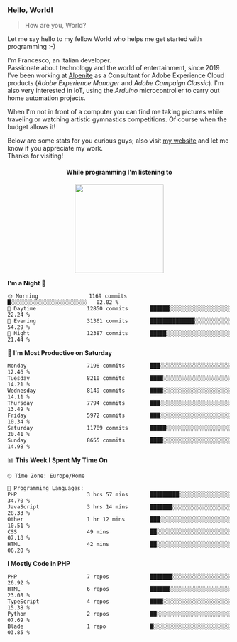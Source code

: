 ### Hello, World!

> How are you, World?

Let me say hello to my fellow World who helps me get started with programming :-)

I'm Francesco, an Italian developer.  
Passionate about technology and the world of entertainment, since 2019 I've been working at [Alpenite](https://www.alpenite.com) as a Consultant for Adobe Experience Cloud products (*Adobe Experience Manager* and *Adobe Campaign Classic*). I'm also very interested in IoT, using the *Arduino* microcontroller to carry out home automation projects.

When I'm not in front of a computer you can find me taking pictures while traveling or watching artistic gymnastics competitions. Of course when the budget allows it!

Below are some stats for you curious guys; also visit [my website](https://www.francescorega.eu) and let me know if you appreciate my work.  
Thanks for visiting!

<div align="center">
  <h4>While programming I'm listening to</h4>
  <a href="https://apps.francescorega.eu/now-playing/11147232609" target="_blank"><img src="https://apps.francescorega.eu/now-playing/11147232609" width="200"></a>
</div>

<!--START_SECTION:waka-->
**I'm a Night 🦉** 

```text
🌞 Morning                1169 commits        █░░░░░░░░░░░░░░░░░░░░░░░░   02.02 % 
🌆 Daytime                12850 commits       ██████░░░░░░░░░░░░░░░░░░░   22.24 % 
🌃 Evening                31361 commits       ██████████████░░░░░░░░░░░   54.29 % 
🌙 Night                  12387 commits       █████░░░░░░░░░░░░░░░░░░░░   21.44 % 
```
📅 **I'm Most Productive on Saturday** 

```text
Monday                   7198 commits        ███░░░░░░░░░░░░░░░░░░░░░░   12.46 % 
Tuesday                  8210 commits        ████░░░░░░░░░░░░░░░░░░░░░   14.21 % 
Wednesday                8149 commits        ████░░░░░░░░░░░░░░░░░░░░░   14.11 % 
Thursday                 7794 commits        ███░░░░░░░░░░░░░░░░░░░░░░   13.49 % 
Friday                   5972 commits        ███░░░░░░░░░░░░░░░░░░░░░░   10.34 % 
Saturday                 11789 commits       █████░░░░░░░░░░░░░░░░░░░░   20.41 % 
Sunday                   8655 commits        ████░░░░░░░░░░░░░░░░░░░░░   14.98 % 
```


📊 **This Week I Spent My Time On** 

```text
🕑︎ Time Zone: Europe/Rome

💬 Programming Languages: 
PHP                      3 hrs 57 mins       █████████░░░░░░░░░░░░░░░░   34.70 % 
JavaScript               3 hrs 14 mins       ███████░░░░░░░░░░░░░░░░░░   28.33 % 
Other                    1 hr 12 mins        ███░░░░░░░░░░░░░░░░░░░░░░   10.51 % 
CSS                      49 mins             ██░░░░░░░░░░░░░░░░░░░░░░░   07.18 % 
HTML                     42 mins             ██░░░░░░░░░░░░░░░░░░░░░░░   06.20 % 
```

**I Mostly Code in PHP** 

```text
PHP                      7 repos             ███████░░░░░░░░░░░░░░░░░░   26.92 % 
HTML                     6 repos             ██████░░░░░░░░░░░░░░░░░░░   23.08 % 
TypeScript               4 repos             ████░░░░░░░░░░░░░░░░░░░░░   15.38 % 
Python                   2 repos             ██░░░░░░░░░░░░░░░░░░░░░░░   07.69 % 
Blade                    1 repo              █░░░░░░░░░░░░░░░░░░░░░░░░   03.85 % 
```




<!--END_SECTION:waka-->
